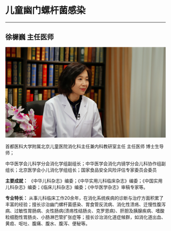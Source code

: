 # 儿童幽门螺杆菌感染

---

## 徐樨巍 主任医师

![1678943583197](image/c02_061/1678943583197.png)

首都医科大学附属北京儿童医院消化科主任兼内科教研室主任 主任医师 博士生导师；

中华医学会儿科学分会消化学组副组长；中华医学会消化内镜学分会儿科协作组副组长；北京医学会小儿消化学组组长；国家食品安全风险评估专家委员会委员


**主要成就：** 《中华儿科杂志》编委；《中华实用儿科临床杂志》编委；《中国实用儿科杂志》编委；《临床儿科杂志》编委；《中华医学杂志》审稿专家等。


**专业特长：** 从事儿科临床工作20余年，在消化系统疾病的诊断与治疗方面积累了丰富的经验；擅长诊治幽门螺杆菌感染、胃食管反流病、消化性溃疡、迁慢性腹泻病、过敏性胃肠病、炎性肠病(溃疡性结肠炎、克罗恩病)、肝胆及胰腺疾病、嗜酸粒细胞性胃肠炎、小肠淋巴管扩张症等；擅长诊治消化道症候群，如消化道出血、黄疸、呕吐、腹痛、腹水、腹泻、便秘等。
